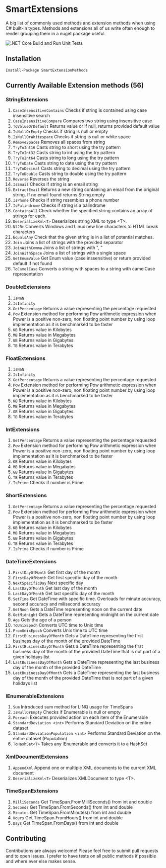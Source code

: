 # SmartExtensions

A big list of commonly used methods and extension methods when using C# built-in types. 
Methods and extensions all of us write often enough to render grouping them in a nuget package useful. 

![.NET Core Build and Run Unit Tests](https://github.com/DevsAnon/SmartExtensions/workflows/.NET%20Core%20Build%20and%20Run%20Unit%20Tests/badge.svg?event=push)

## Installation

```PM>
Install-Package SmartExtensionMethods
```

## Currently Available Extension methods (56)

### StringExtensions

1. `CaseInsensitiveContains` Checks if string is contained using case insensitive search 
1. `CaseInsensitiveCompare` Compares two string using insensitive case 
1. `ToValueOrDefault` Returns value or if null, returns provided default value 
1. `IsNullOrEmpty` Checks if string is null or empty 
1. `IsNullOrWhitespace` Checks if string is null or white space 
1. `RemoveSpaces` Removes all spaces from string 
1. `TryToInt16` Casts string to short using the try pattern 
1. `TryToInt32` Casts string to int using the try pattern 
1. `TryToInt64` Casts string to long using the try pattern 
1. `TryToDate` Casts string to date using the try pattern 
1. `TryToDecimal` Casts string to decimal using the try pattern 
1. `TryToDouble` Casts string to double using the try pattern 
1. `Reverse` Reverses the string 
1. `IsEmail` Checks if string is an email string 
1. `ExtractEmail` Returns a new string containing an email from the original string. If no email found returns String.empty 
1. `IsPhone` Checks if string resembles a phone number 
1. `IsPalindrome` Checks if string is a palindrome 
1. `ContainsAll` Check whether the specified string contains an array of strings for each. 
1. `DeserializeXml<T>` Deserializes string XML to type &lt;T&gt;. 
1. `Nl2Br` Converts Windows and Linux new line characters to HTML break characters
1. `EqualsAny` Check that the given string is in a list of potential matches.
1. `Join` Joins a list of strings with the provided separator
1. `JoinWithComma` Joins a list of strings with ", "
1. `JoinWithSpace` Joins a list of strings with a single space
1. `GetEnumValue` Get Enum value (case inssensitive) or return provided default if not found
1. `ToCamelCase` Converts a string with spaces to a string with camelCase representation

### DoubleExtensions

1. `IsNaN`
1. `IsInfinity`
1. `GetPercentage` Returns a value representing the percentage requested
1. `Pow` Extension method for performing Pow arithmetic expression when Power is a positive non-zero, non floating point number by using loop implementation as it is benchmarked to be faster
1. `KB` Returns value in Kilobytes 
1. `MB` Returns value in Megabytes 
1. `GB` Returns value in Gigabytes 
1. `TB` Returns value in Terabytes 

### FloatExtensions

1. `IsNaN`
1. `IsInfinity`
1. `GetPercentage` Returns a value representing the percentage requested
1. `Pow` Extension method for performing Pow arithmetic expression when Power is a positive non-zero, non floating point number by using loop implementation as it is benchmarked to be faster
1. `KB` Returns value in Kilobytes 
1. `MB` Returns value in Megabytes 
1. `GB` Returns value in Gigabytes 
1. `TB` Returns value in Terabytes 

### IntExtensions

1. `GetPercentage` Returns a value representing the percentage requested
1. `Pow` Extension method for performing Pow arithmetic expression when Power is a positive non-zero, non floating point number by using loop implementation as it is benchmarked to be faster
1. `KB` Returns value in Kilobytes 
1. `MB` Returns value in Megabytes 
1. `GB` Returns value in Gigabytes 
1. `TB` Returns value in Terabytes 
1. `IsPrime` Checks if number is Prime 

### ShortExtensions

1. `GetPercentage` Returns a value representing the percentage requested
1. `Pow` Extension method for performing Pow arithmetic expression when Power is a positive non-zero, non floating point number by using loop implementation as it is benchmarked to be faster
1. `KB` Returns value in Kilobytes 
1. `MB` Returns value in Megabytes 
1. `GB` Returns value in Gigabytes 
1. `TB` Returns value in Terabytes 
1. `IsPrime` Checks if number is Prime 

### DateTimeExtensions

1. `FirstDayOfMonth` Get first day of the month
1. `FirstDayOfMonth` Get first specific day of the month
1. `NextSpecificDay` Next specific day
1. `LastDayOfMonth` Get last day of the month
1. `LastDayOfMonth` Get last specific day of the month
1. `SetTime` Get DateTime with specific time. Overloads for minute accuracy, second accuracy and milisecond accuracy
1. `GetNoon` Gets a DateTime representing noon on the current date
1. `GetMidnight` Gets a DateTime representing midnight on the current date
1. `Age` Gets the age of a person
1. `ToUnixEpoch` Converts UTC time to Unix time
1. `FromUnixEpoch` Converts Unix time to UTC time
1. `FirstBusinessDayOfMonth` Gets a DateTime representing the first business day of the month of the provided DateTime
1. `FirstBusinessDayOfMonth` Gets a DateTime representing the first business day of the month of the provided DateTime that is not part of a given holidays list
1. `LastBusinessDayOfMonth` Gets a DateTime representing the last business day of the month of the provided DateTime
1. `LastBusinessDayOfMonth` Gets a DateTime representing the last business day of the month of the provided DateTime that is not part of a given holidays list

### IEnumerableExtensions
1. `Sum` Introduced sum method for LINQ usage for TimeSpans
1. `IsNullOrEmpty` Checks if Enumerable is null or empty
1. `Foreach` Executes provided action on each item of the Enumerable
1. `StandardDeviation <int>` Performs Standard Deviation on the entire dataset
1. `StandardDeviationPopulation <int>` Performs Standard Deviation on the entire dataset (Population)
1. `ToHashSet<T>` Takes any IEnumerable<T> and converts it to a HashSet<T>


### XmlDocumentExtensions
1. `AppendXml` Append one or multiple XML documents to the current XML document
1. `DeserializeXml<T>` Deserializes XMLDocument to type &lt;T&gt;. 

### TimeSpanExtensions

1. `MilliSeconds` Get TimeSpan.FromMilliSeconds() from int and double 
1. `Seconds` Get TimeSpan.FromSeconds() from int and double  
1. `Minutes` Get TimeSpan.FromMinutes() from int and double  
1. `Hours` Get TimeSpan.FromHours() from int and double  
1. `Days` Get TimeSpan.FromDays() from int and double  

## Contributing
Contributions are always welcome! Please feel free to submit pull requests and to open issues. I prefer to have tests on all public methods if possible and where ever else makes sense.
